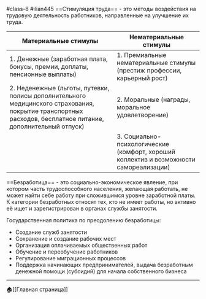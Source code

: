 #class-8 #ilian445
==Стимуляция труда== - это методы воздействия на трудовую деятельность работников, направленные на улучшение их труда.

| Материальные стимулы | Нематериальные стимулы |
| ---- | ---- |
| 1. Денежные (заработная плата, бонусы, премии, доплаты, пенсионные выплаты) | 1. Премиальные нематериальные стимулы (престиж профессии, карьерный рост) |
| 2. Неденежные (льготы, путевки, полисы дополнительного медицинского страхования, покрытие транспортных расходов, бесплатное питание, дополнительный отпуск) | 2. Моральные (награды, моральное удовлетворение) |
|  | 3. Социально-психологические (комфорт, хороший коллектив и возможности самореализации) |

==Безработица== - это социально-экономическое явление, при котором часть трудоспособного населения, желающая работать, не может найти себе работу при сложившимся уровне заработной платы.
К категории безработных относят тех, кто не имеет работы, но активно её ищет и зарегистрирован в органах службы занятости.

Государственная политика по преодолению безработицы:
- Создание служб занятости
- Сохранение и создание рабочих мест
- Организация оплачиваемых общественных работ
- Обучение и переобучение работников
- Регулирование миграционных процессов
- Поддержка начинающих предпринимателей, выдача безработным денежной помощи (субсидий) для начала собственного бизнеса
---
🏠[[Главная страница]]
